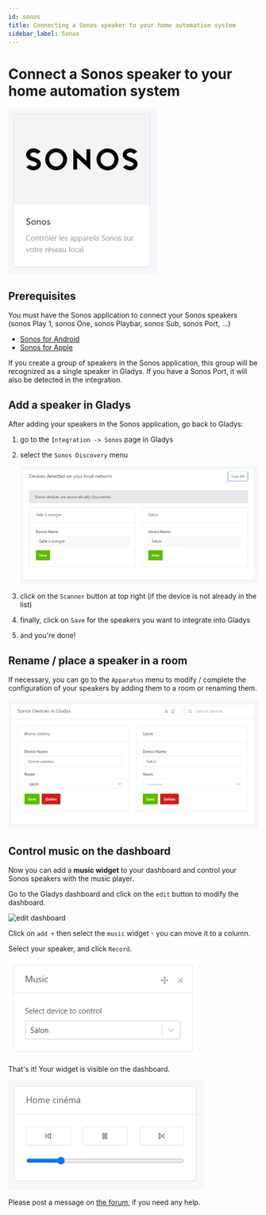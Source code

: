 ```yaml
---
id: sonos
title: Connecting a Sonos speaker to your home automation system
sidebar_label: Sonos
---
```


# Connect a Sonos speaker to your home automation system

![Capture intégration](../../static/img/docs/en/configuration/sonos/integration_sonos.png)

## Prerequisites

You must have the Sonos application to connect your Sonos speakers (sonos Play 1, sonos One, sonos Playbar, sonos Sub, sonos Port, ...)

- [Sonos for Android](https://play.google.com/store/apps/details?id=com.sonos.acr2&hl=fr&gl=US)
- [Sonos for Apple](https://apps.apple.com/fr/app/sonos/id1488977981)

If you create a group of speakers in the Sonos application, this group will be recognized as a single speaker in Gladys. If you have a Sonos Port, it will also be detected in the integration.

## Add a speaker in Gladys

After adding your speakers in the Sonos application, go back to Gladys:

1. go to the `Integration -> Sonos` page in Gladys
2. select the `Sonos Discovery` menu
    
    ![Capture_dcouverte_Sonos](<../../static/img/docs/en/configuration/sonos/Capture sonos Discovery.png>)
    
3. click on the `Scanner` button at top right (if the device is not already in the list)
4. finally, click on `Save` for the speakers you want to integrate into Gladys
5. and you're done!

## Rename / place a speaker in a room

If necessary, you can go to the `Apparatus` menu to modify / complete the configuration of your speakers by adding them to a room or renaming them.

![Capture_appareils](<../../static/img/docs/en/configuration/sonos/Capture sonos devices.png>)

## Control music on the dashboard

Now you can add a **music widget** to your dashboard and control your Sonos speakers with the music player.

Go to the Gladys dashboard and click on the `edit` button to modify the dashboard.

![edit dashboard](<../../static/img/docs/en/configuration/sonos/Capture édition dashboard en.png>)

Click on `add +` then select the `music` widget - you can move it to a column.

Select your speaker, and click `Record`.

![widget musique](../../static/img/docs/en/configuration/sonos/widget-music.png)

That's it! Your widget is visible on the dashboard.

![Capture box musique](../../static/img/docs/en/configuration/sonos/Capture_box_musique.png)

Please post a message on [the forum](https://community.gladysassistant.com/), if you need any help.